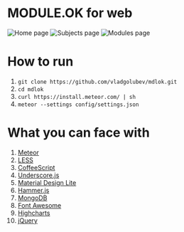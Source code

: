 # MODULE.OK for web
![Home page](http://i.imgur.com/944QaxN.png)
![Subjects page](http://i.imgur.com/VLj0KLV.png)
![Modules page](http://i.imgur.com/1Lz3cJs.png)

# How to run
1. `git clone https://github.com/vladgolubev/mdlok.git`
2. `cd mdlok`
3. `curl https://install.meteor.com/ | sh`
4. `meteor --settings config/settings.json`

# What you can face with
1. [Meteor](https://www.meteor.com/)
2. [LESS](http://lesscss.org/)
3. [CoffeeScript](http://coffeescript.org/)
4. [Underscore.js](http://underscorejs.org/)
5. [Material Design Lite](http://www.getmdl.io/)
6. [Hammer.js](http://hammerjs.github.io/)
7. [MongoDB](https://www.mongodb.org/)
8. [Font Awesome](https://fortawesome.github.io/Font-Awesome/)
9. [Highcharts](http://www.highcharts.com/)
10. [jQuery](http://jquery.com/)